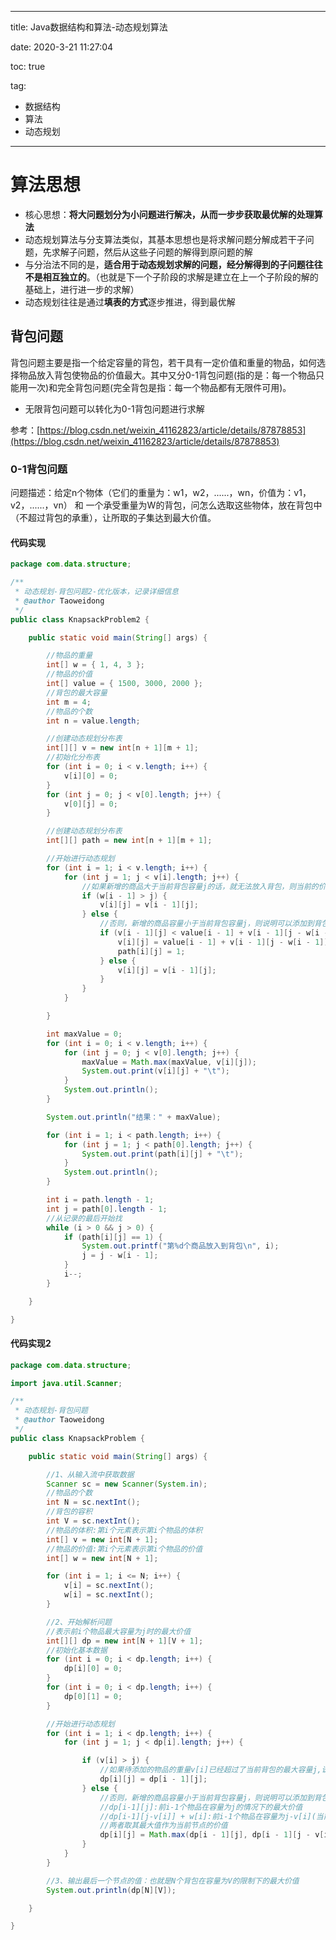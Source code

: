 ----------

title:  Java数据结构和算法-动态规划算法

date: 2020-3-21 11:27:04

toc: true

tag: 

- 数据结构
- 算法
- 动态规划

----------

# 算法思想

- 核心思想：**将大问题划分为小问题进行解决，从而一步步获取最优解的处理算法**
- 动态规划算法与分支算法类似，其基本思想也是将求解问题分解成若干子问题，先求解子问题，然后从这些子问题的解得到原问题的解
- 与分治法不同的是，**适合用于动态规划求解的问题，经分解得到的子问题往往不是相互独立的**。（也就是下一个子阶段的求解是建立在上一个子阶段的解的基础上，进行进一步的求解）
- 动态规划往往是通过**填表的方式**逐步推进，得到最优解



## 背包问题

背包问题主要是指一个给定容量的背包，若干具有一定价值和重量的物品，如何选择物品放入背包使物品的价值最大。其中又分0-1背包问题(指的是：每一个物品只能用一次)和完全背包问题(完全背包是指：每一个物品都有无限件可用)。

- 无限背包问题可以转化为0-1背包问题进行求解

参考：[https://blog.csdn.net/weixin_41162823/article/details/87878853](https://blog.csdn.net/weixin_41162823/article/details/87878853)



### 0-1背包问题

问题描述：给定n个物体（它们的重量为：w1，w2，......，wn，价值为：v1，v2，......，vn） 和 一个承受重量为W的背包，问怎么选取这些物体，放在背包中（不超过背包的承重），让所取的子集达到最大价值。



<!-- more -->



#### 代码实现

```java
package com.data.structure;

/**
 * 动态规划-背包问题2-优化版本，记录详细信息
 * @author Taoweidong
 */
public class KnapsackProblem2 {

	public static void main(String[] args) {

		//物品的重量
		int[] w = { 1, 4, 3 };
		//物品的价值
		int[] value = { 1500, 3000, 2000 };
		//背包的最大容量
		int m = 4;
		//物品的个数
		int n = value.length;

		//创建动态规划分布表
		int[][] v = new int[n + 1][m + 1];
		//初始化分布表
		for (int i = 0; i < v.length; i++) {
			v[i][0] = 0;
		}
		for (int j = 0; j < v[0].length; j++) {
			v[0][j] = 0;
		}

		//创建动态规划分布表
		int[][] path = new int[n + 1][m + 1];

		//开始进行动态规划
		for (int i = 1; i < v.length; i++) {
			for (int j = 1; j < v[i].length; j++) {
				//如果新增的商品大于当前背包容量j的话，就无法放入背包，则当前的价值仍然为前i-1个商品的价值
				if (w[i - 1] > j) {
					v[i][j] = v[i - 1][j];
				} else {
					//否则，新增的商品容量小于当前背包容量j，则说明可以添加到背包中
					if (v[i - 1][j] < value[i - 1] + v[i - 1][j - w[i - 1]]) {
						v[i][j] = value[i - 1] + v[i - 1][j - w[i - 1]];
						path[i][j] = 1;
					} else {
						v[i][j] = v[i - 1][j];
					}
				}
			}

		}

		int maxValue = 0;
		for (int i = 0; i < v.length; i++) {
			for (int j = 0; j < v[0].length; j++) {
				maxValue = Math.max(maxValue, v[i][j]);
				System.out.print(v[i][j] + "\t");
			}
			System.out.println();
		}

		System.out.println("结果：" + maxValue);

		for (int i = 1; i < path.length; i++) {
			for (int j = 1; j < path[0].length; j++) {
				System.out.print(path[i][j] + "\t");
			}
			System.out.println();
		}

		int i = path.length - 1;
		int j = path[0].length - 1;
		//从记录的最后开始找
		while (i > 0 && j > 0) {
			if (path[i][j] == 1) {
				System.out.printf("第%d个商品放入到背包\n", i);
				j = j - w[i - 1];
			}
			i--;
		}

	}

}

```

#### 代码实现2

```java
package com.data.structure;

import java.util.Scanner;

/**
 * 动态规划-背包问题
 * @author Taoweidong
 */
public class KnapsackProblem {

	public static void main(String[] args) {

		//1、从输入流中获取数据
		Scanner sc = new Scanner(System.in);
		//物品的个数
		int N = sc.nextInt();
		//背包的容积
		int V = sc.nextInt();
		//物品的体积:第i个元素表示第i个物品的体积
		int[] v = new int[N + 1];
		//物品的价值:第i个元素表示第i个物品的价值
		int[] w = new int[N + 1];

		for (int i = 1; i <= N; i++) {
			v[i] = sc.nextInt();
			w[i] = sc.nextInt();
		}

		//2、开始解析问题
		//表示前i个物品最大容量为j时的最大价值
		int[][] dp = new int[N + 1][V + 1];
		//初始化基本数据
		for (int i = 0; i < dp.length; i++) {
			dp[i][0] = 0;
		}
		for (int i = 0; i < dp.length; i++) {
			dp[0][1] = 0;
		}

		//开始进行动态规划
		for (int i = 1; i < dp.length; i++) {
			for (int j = 1; j < dp[i].length; j++) {

				if (v[i] > j) {
					//如果待添加的物品的重量v[i]已经超过了当前背包的最大容量j,说明该物品不可以添加到背包中，则当前位置的最大价值仍为前一个物品在此重量下的最大价值
					dp[i][j] = dp[i - 1][j];
				} else {
					//否则，新增的商品容量小于当前背包容量j，则说明可以添加到背包中
					//dp[i-1][j]:前i-1个物品在容量为j的情况下的最大价值
					//dp[i-1][j-v[i]] + w[i]:前i-1个物品在容量为j-v[i](当前最大容量j减去当前物品的重量)的情况下的最大价值+当前物品的最大价值
					//两者取其最大值作为当前节点的价值
					dp[i][j] = Math.max(dp[i - 1][j], dp[i - 1][j - v[i]] + w[i]);
				}
			}
		}

		//3、输出最后一个节点的值：也就是N个背包在容量为V的限制下的最大价值
		System.out.println(dp[N][V]);

	}

}

```



